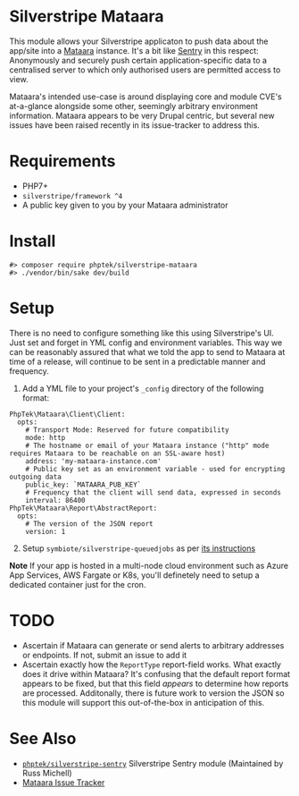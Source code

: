 # Silverstripe Mataara

This module allows your Silverstripe applicaton to push data about the app/site into a [Mataara](https://mataara.readthedocs.io/) instance. It's a bit like [Sentry](https://sentry.io) in this respect: Anonymously and securely push certain application-specific data to a centralised server to which only authorised users are permitted access to view.

Mataara's intended use-case is around displaying core and module CVE's at-a-glance alongside some other, seemingly arbitrary environment information. Mataara appears to be very Drupal centric, but several new issues have been raised recently in its issue-tracker to address this.

# Requirements

* PHP7+
* `silverstripe/framework ^4`
* A public key given to you by your Mataara administrator

# Install

```
#> composer require phptek/silverstripe-mataara
#> ./vendor/bin/sake dev/build
```

# Setup

There is no need to configure something like this using Silverstripe's UI. Just set and forget in YML config and environment variables. This way we can be reasonably assured that what we told the app to send to Mataara at time of a release, will continue to be sent in a predictable manner and frequency.

1. Add a YML file to your project's `_config` directory of the following format:

```
PhpTek\Mataara\Client\Client:
  opts:
    # Transport Mode: Reserved for future compatibility
    mode: http
    # The hostname or email of your Mataara instance ("http" mode requires Mataara to be reachable on an SSL-aware host)
    address: 'my-mataara-instance.com'
    # Public key set as an environment variable - used for encrypting outgoing data
    public_key: `MATAARA_PUB_KEY`
    # Frequency that the client will send data, expressed in seconds
    interval: 86400
PhpTek\Mataara\Report\AbstractReport:
  opts:
    # The version of the JSON report
    version: 1

```

2. Setup `symbiote/silverstripe-queuedjobs` as per [its instructions](https://github.com/symbiote/silverstripe-queuedjobs)
  
**Note** If your app is hosted in a multi-node cloud environment such as Azure App Services, AWS Fargate or K8s, you'll definetely need to setup a dedicated container just for the cron.

# TODO

* Ascertain if Mataara can generate or send alerts to arbitrary addresses or endpoints. If not, submit an issue to add it
* Ascertain exactly how the `ReportType` report-field works. What exactly does it drive within Mataara? It's confusing that the default
  report format appears to be fixed, but that this field _appears_ to determine how reports are processed. Additonally, there is future work to
  version the JSON so this module will support this out-of-the-box in anticipation of this.

# See Also

* [`phptek/silverstripe-sentry`](https://github.com/phptek/silverstripe-sentry) Silverstripe Sentry module (Maintained by Russ Michell)
* [Mataara Issue Tracker](https://gitlab.com/mataara/Mataara-Server/-/issues/)
